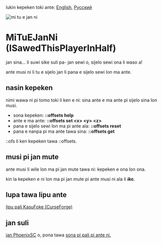 lukin kepeken toki ante: [English](../master/README.md "View in English"), [Русский](../master/README.ru-RU.md "Смотреть на русском")


![mi tu e jan ni](../master/src/main/resources/modicon.png)


# MiTuEJanNi (ISawedThisPlayerInHalf)
jan sina... li suwi sike suli pa- jan sewi o, sijelo sewi ona li waso a!

ante musi ni li tu e sijelo jan li pana e sijelo sewi lon ma ante.


## nasin kepeken
nimi wawa ni pi tomo toki li ken e ni: sina ante e ma ante pi sijelo sina lon musi.

* sona kepeken: **::offsets help**
* ante e ma ante: **::offsets set \<x> \<y> \<z>**
* pana e sijelo sewi lon ma pi ante ala: **::offsets reset**
* pana e nanpa pi ma ante tawa sina: **::offsets get**

::ofs li ken kepeken tawa ::offsets.


## musi pi jan mute
ante musi li wile lon ma pi jan mute tawa ni: kepeken e ona lon ona.

kin la kepeken e ni lon ma pi jan mute pi ante musi ni ala li **_ike._**


## lupa tawa lipu ante
[lipu pali KasuFoke (CurseForge)](https://www.curseforge.com/minecraft/mc-mods/i-sawed-this-player-in-half "lipu pali pi ante Mi Tu E Jan Ni! lon lipu KasuFoke (CurseForge)")


## jan suli
[jan PhoenixSC](https://www.youtube.com/c/PhnixhamstaSC "lipu JuTu (YouTube) PhoenixSC") o, pona tawa [sona pi pali pi ante ni.](https://www.youtube.com/watch?v=QS2GsxZ3d1M "I Separated the Player's Body in Half in Minecraft - PhoenixSC")
